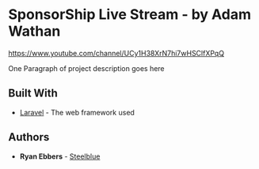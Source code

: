 # SponsorShip Live Stream - by Adam Wathan

https://www.youtube.com/channel/UCy1H38XrN7hi7wHSClfXPqQ

One Paragraph of project description goes here

## Built With

* [Laravel](https://laravel.com/docs/5.6) - The web framework used

## Authors

* **Ryan Ebbers** - [Steelblue](https://github.com/Steelblue)
